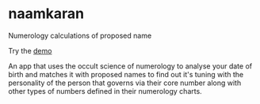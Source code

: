 # naamkaran
Numerology calculations of proposed name

Try the [demo](https://isurfer21/github.io/naamkaran/app)

An app that uses the occult science of numerology to analyse your date of birth and matches it with proposed names to find out it's tuning with the personality of the person that governs via their core number along with other types of numbers defined in their numerology charts.